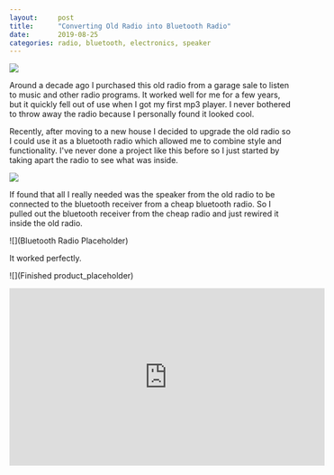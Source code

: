 ```yaml
---
layout:     post
title:      "Converting Old Radio into Bluetooth Radio"
date:       2019-08-25
categories: radio, bluetooth, electronics, speaker
---
```


![](radio_link_placeholder)

Around a decade ago I purchased this old radio from a garage sale to listen to music and other radio programs. It worked well for me for a few years, but it quickly fell out of use when I got my first mp3 player. I never bothered to throw away the radio because I personally found it looked cool.

Recently, after moving to a new house I decided to upgrade the old radio so I could use it as a bluetooth radio which allowed me to combine style and functionality. I've never done a project like this before so I just started by taking apart the radio to see what was inside.

![](Opened_radio_placeholder)

If found that all I really needed was the speaker from the old radio to be connected to the bluetooth receiver from a cheap bluetooth radio. So I pulled out the bluetooth receiver from the cheap radio and just rewired it inside the old radio.

![](Bluetooth Radio Placeholder)

It worked perfectly.

![](Finished product_placeholder)

<iframe width="560" height="315" src="https://www.youtube.com/embed/owtGvvVtp0U" frameborder="0" allow="accelerometer; autoplay; encrypted-media; gyroscope; picture-in-picture" allowfullscreen></iframe>
